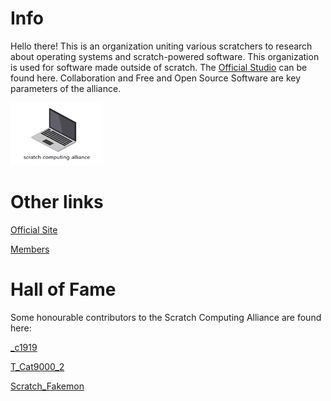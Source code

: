 # Info
Hello there! This is an organization uniting various scratchers to research about operating systems and scratch-powered software. This organization is used for software made outside of scratch. The [Official Studio](https://scratch.mit.edu/studios/35370452/) can be found here. Collaboration and Free and Open Source Software are key parameters of the alliance.

![Logo](https://github.com/Scratch-Computing-Alliance/.github/blob/main/profile/thumbnail.png)
# Other links
[Official Site](https://scratch-computing-alliance.github.io/)

[Members](https://scratch.mit.edu/studios/35370452/curators)
# Hall of Fame
Some honourable contributors to the Scratch Computing Alliance are found here:

[_c1919](https://scratch.mit.edu/users/_c1919/)

[T_Cat9000_2](https://scratch.mit.edu/users/T_cat9000_2)

[Scratch_Fakemon](https://scratch.mit.edu/users/Scratch_Fakemon/)
